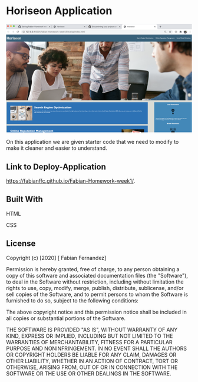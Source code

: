 # Horiseon Application  

<img src= "./assets/images/horiseon.png">

On this application we are given starter code that we need to modify to make it cleaner and easier to understand.

## Link to Deploy-Application

<https://fabianffc.github.io/Fabian-Homework-week1/>.

## Built With

HTML

CSS  

## License  

Copyright (c) [2020] [ Fabian Fernandez]

Permission is hereby granted, free of charge, to any person obtaining a copy of this software and associated documentation files (the "Software"), to deal in the Software without restriction, including without limitation the rights to use, copy, modify, merge, publish, distribute, sublicense, and/or sell copies of the Software, and to permit persons to whom the Software is furnished to do so, subject to the following conditions:

The above copyright notice and this permission notice shall be included in all copies or substantial portions of the Software.

THE SOFTWARE IS PROVIDED "AS IS", WITHOUT WARRANTY OF ANY KIND, EXPRESS OR IMPLIED, INCLUDING BUT NOT LIMITED TO THE WARRANTIES OF MERCHANTABILITY, FITNESS FOR A PARTICULAR PURPOSE AND NONINFRINGEMENT. IN NO EVENT SHALL THE AUTHORS OR COPYRIGHT HOLDERS BE LIABLE FOR ANY CLAIM, DAMAGES OR OTHER LIABILITY, WHETHER IN AN ACTION OF CONTRACT, TORT OR OTHERWISE, ARISING FROM, OUT OF OR IN CONNECTION WITH THE SOFTWARE OR THE USE OR OTHER DEALINGS IN THE SOFTWARE.
